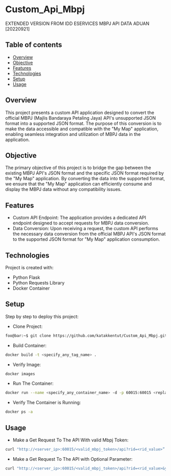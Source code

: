 # Custom_Api_Mbpj
EXTENDED VERSION FROM IDD ESERVICES MBPJ API DATA ADUAN [20220921] 

## Table of contents
* [Overview](#overview)
* [Objective](#objective)
* [Features](#features)
* [Technologies](#technologies)
* [Setup](#setup)
* [Usage](#usage)
  
## Overview

This project presents a custom API application designed to convert the official MBPJ (Majlis Bandaraya Petaling Jaya) API's unsupported JSON format into a supported JSON format. The purpose of this conversion is to make the data accessible and compatible with the "My Map" application, enabling seamless integration and utilization of MBPJ data in the application.

## Objective

The primary objective of this project is to bridge the gap between the existing MBPJ API's JSON format and the specific JSON format required by the "My Map" application. By converting the data into the supported format, we ensure that the "My Map" application can efficiently consume and display the MBPJ data without any compatibility issues.

## Features

* Custom API Endpoint: The application provides a dedicated API endpoint designed to accept requests for MBPJ data conversion.
* Data Conversion: Upon receiving a request, the custom API performs the necessary data conversion from the official MBPJ API's JSON format to the supported JSON format for "My Map" application consumption.
	
## Technologies
Project is created with:
* Python Flask
* Python Requests Library
* Docker Container

	
## Setup
Step by step to deploy this project:

* Clone Project:
```bash
foo@bar:~$ git clone https://github.com/katakkentut/Custom_Api_Mbpj.git
```
* Build Container:
```bash
docker build -t <specify_any_tag_name> .
```
* Verify Image:
```bash
docker images
```
* Run The Container:
```bash
docker run --name <specify_any_container_name> -d -p 60015:60015 <replace_with_tag_name_before>
```
* Verify The Container is Running:
```bash
docker ps -a
```

## Usage
* Make a Get Request To The API With valid Mbpj Token:
```bash
curl "http://<server_ip>:60015/<valid_mbpj_token>/api?rid=<rid_value>”
```
* Make a Get Request To The API with Optional Parameter:
```bash
curl "http://<server_ip>:60015/<valid_mbpj_token>/api?rid=<rid_value>&year=<input_year>&month=<input_month>”
```
